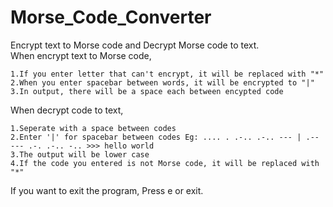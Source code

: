 # Morse_Code_Converter
Encrypt text to Morse code and Decrypt Morse code to text.</br>
When encrypt text to Morse code,

	1.If you enter letter that can't encrypt, it will be replaced with "*"
	2.When you enter spacebar between words, it will be encrypted to "|"
	3.In output, there will be a space each between encypted code

When decrypt code to text,

	1.Seperate with a space between codes
	2.Enter '|' for spacebar between codes Eg: .... . .-.. .-.. --- | .-- --- .-. .-.. -.. >>> hello world
	3.The output will be lower case
	4.If the code you entered is not Morse code, it will be replaced with "*"

If you want to exit the program, Press e or exit.
